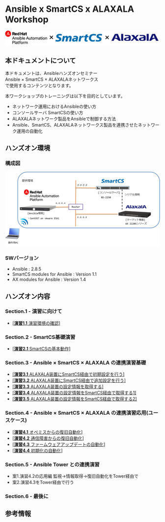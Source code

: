 # Ansible x SmartCS x ALAXALA Workshop

![ansibleXsmartcsXalaxala.png](ansibleXsmartcsXalaxala.png)


## 本ドキュメントについて

本ドキュメントは、Ansibleハンズオンセミナー  
Ansible × SmartCS × ALAXALAネットワークス  
で使用するコンテンツとなります。  

本ワークショップのトレーニングは以下を目的としています。  
- ネットワーク運用におけるAnsibleの使い方
- コンソールサーバ SmartCSの使い方
- ALAXALAネットワーク製品をAnsibleで制御する方法
- Ansible、SmartCS、ALAXALAネットワークス製品を連携させたネットワーク運用の自動化


## ハンズオン環境

### 構成図
![handson_environment.png](handson_environment.png)

### SWバージョン
- Ansible :  2.8.5
- SmartCS modules for Ansible :  Version 1.1
- AX modules for Ansible :  Version 1.4


## ハンズオン内容

### Section.1 - 演習に向けて

 - [[**演習1.1** 演習環境の確認]](1.1-preparing_for_the_exercise.md)

### Section.2 - SmartCS基礎演習

 - [[**演習2.1** SmartCSの基本動作]](2.1-basic_operation_of_smartcs.md)

### Section.3 - Ansible × SmartCS × ALAXALA の連携演習基礎

 - [[**演習3.1** ALAXALA装置にSmartCS経由で初期設定を行う]](3.1-initial_setup_the_alaxala_device_via_smartcs.md)
 - [[**演習3.2** ALAXALA装置にSmartCS経由で追加設定を行う]](3.2-additional_setup_the_alaxala_device_via_smartcs.md)
 - [[**演習3.3** ALAXALA装置の設定情報を取得する]](3.3-get_alaxala_device_information.md)
 - [[**演習3.4** ALAXALA装置の設定情報をSmartCS経由で取得する1]](3.4-setting_of_alaxala_device_via_smartcs_1.md)
 - [[**演習3.5** ALAXALA装置の設定情報をSmartCS経由で取得する2]](3.5-setting_of_alaxala_device_via_smartcs_2.md)

### Section.4 - Ansible × SmartCS × ALAXALA の連携演習応用(ユースケース)

 - [[**演習4.1** オペミスからの復旧自動化]](4.1-automation_of_operation_error_recovery.md)
 - [[**演習4.2** 通信障害からの復旧自動化]](4.2-automation_of_recovery_from_network_communication_failures.md)
 - [[**演習4.3** ファームウェアアップデートの自動化]](4.3-autommation_of_firmware_update.md)
 - [[**演習4.4** 初期化の自動化]](4.4-automation_of_initialization.md)

### Section.5 - Ansible Tower との連携演習

 - 案1.演習4.2の応用編 監視→情報取得→復旧自動化をTower経由で  
 - 案2.演習4.3をTower経由で行う  

### Section.6 - 最後に

## 参考情報






